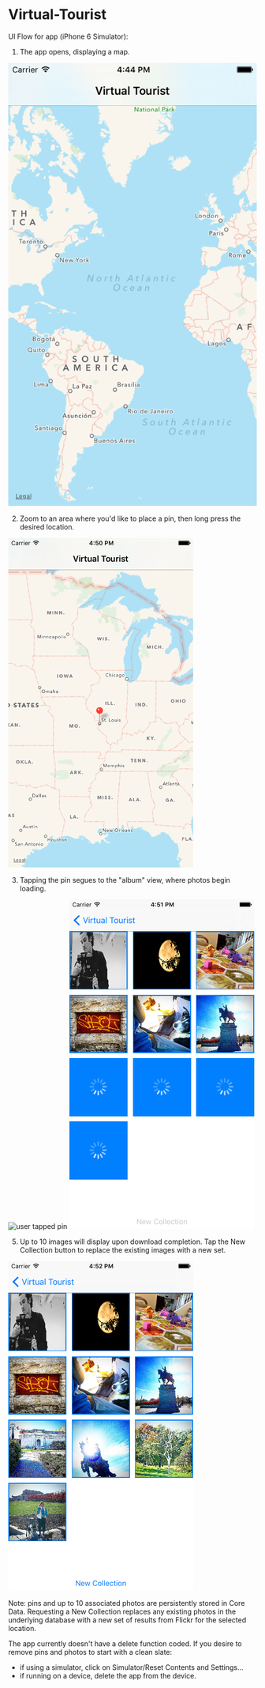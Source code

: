 # Virtual-Tourist
UI Flow for app (iPhone 6 Simulator):

1) The app opens, displaying a map.

![map for placing pins](README_images/VirtualTourist_1-Map.png "Map for placing pins in the areas where you'd like to get publicly available Flickr photos.")


2) Zoom to an area where you'd like to place a pin, then long press the desired location.

![zoomed map view](README_images/VirtualTourist_2-PlacePin.png "Zoomed map view with pin in place.")


3) Tapping the pin segues to the "album" view, where photos begin loading.

![user tapped pin](README_images/3_MapViewWSearchText.png "Map segues to album view, showing photos loading.")
![waiting for photos to load](README_images/VirtualTourist_3a-LoadingProgress.png "Activity indicators reflect ongoing downloads, and New Collection button is disabled.")

5) Up to 10 images will display upon download completion. Tap the New Collection button to replace the existing images with a new set.

![album view with all photos downloaded](README_images/VirtualTourist_4-PhotosLoaded.png "Album view showing up to 10 results for pin location.")

Note: pins and up to 10 associated photos are persistently stored in Core Data. Requesting a New Collection replaces any existing photos in the underlying database with a new set of results from Flickr for the selected location.

The app currently doesn't have a delete function coded. If you desire to remove pins and photos to start with a clean slate:
- if using a simulator, click on Simulator/Reset Contents and Settings...
- if running on a device, delete the app from the device.

